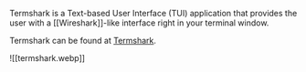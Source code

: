 Termshark is a Text-based User Interface (TUI) application that provides the user with a [[Wireshark]]-like interface right in your terminal window.

Termshark can be found at [Termshark](https://github.com/gcla/termshark).

![[termshark.webp]]
